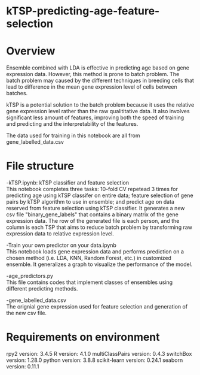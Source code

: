 # kTSP-predicting-age-feature-selection
# Overview
Ensemble combined with LDA is effective in predicting age based on gene expression data. However, this method is prone to batch problem. The batch problem may caused by the different techniques in breeding cells that lead to difference in the mean gene expression level of cells between batches.

kTSP is a potential solution to the batch problem because it uses the relative gene expression level rather than the raw qualititative data. It also involves significant less amount of features, improving both the speed of training and predicting and the interpretability of the features.

The data used for training in this notebook are all from gene_labelled_data.csv

# File structure
-kTSP.ipynb: kTSP classifier and feature selection\
This notebook completes three tasks: 10-fold CV repetead 3 times for predicting age using kTSP classifer on entire data; feature selection of gene pairs by kTSP algorithm to use in ensemble; and predict age on data reserved from feature selection using kTSP classifier. It generates a new csv file "binary_gene_labels" that contains a binary matrix of the gene expression data. The row of the generated file is each person, and the column is each TSP that aims to reduce batch problem by transforming raw expression data to relative expression level.

-Train your own predictor on your data.ipynb\
This notebook loads gene expression data and performs prediction on a chosen method (i.e. LDA, KNN, Random Forest, etc.) in customized ensemble. It generalizes a graph to visualize the performance of the model.

-age_predictors.py\
This file contains codes that implement classes of ensembles using different predicting methods.

-gene_labelled_data.csv\
The orignial gene expression used for feature selection and generation of the new csv file.

# Requirements on environment
rpy2 version: 3.4.5
R version: 4.1.0
multiClassPairs version: 0.4.3
switchBox version: 1.28.0
python version: 3.8.8
scikit-learn version: 0.24.1
seaborn version: 0.11.1
